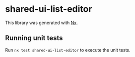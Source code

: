 # shared-ui-list-editor

This library was generated with [Nx](https://nx.dev).

## Running unit tests

Run `nx test shared-ui-list-editor` to execute the unit tests.
